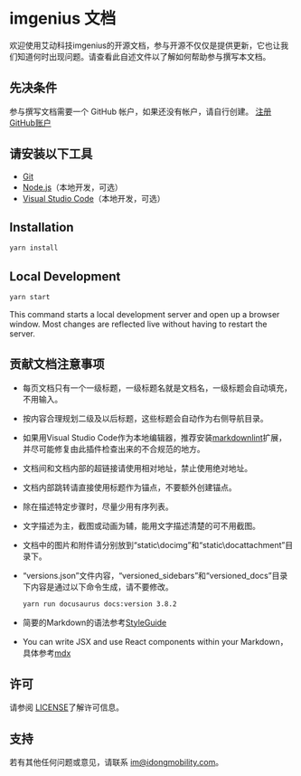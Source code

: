 # imgenius 文档

欢迎使用艾动科技imgenius的开源文档，参与开源不仅仅是提供更新，它也让我们知道何时出现问题。请查看此自述文件以了解如何帮助参与撰写本文档。

## 先决条件

参与撰写文档需要一个 GitHub 帐户，如果还没有帐户，请自行创建。 [注册GitHub账户](https://github.com/join)

## 请安装以下工具

* [Git](https://git-scm.com/download)
* [Node.js](https://nodejs.org/zh-cn/download/)（本地开发，可选）
* [Visual Studio Code](https://code.visualstudio.com/Download)（本地开发，可选）

## Installation

``` cmd
yarn install
```

## Local Development

``` cmd
yarn start
```

This command starts a local development server and open up a browser window. Most changes are reflected live without having to restart the server.

## 贡献文档注意事项

* 每页文档只有一个一级标题，一级标题名就是文档名，一级标题会自动填充，不用输入。
* 按内容合理规划二级及以后标题，这些标题会自动作为右侧导航目录。
* 如果用Visual Studio Code作为本地编辑器，推荐安装[markdownlint](https://marketplace.visualstudio.com/items?itemName=DavidAnson.vscode-markdownlint)扩展，并尽可能修复由此插件检查出来的不合规范的地方。
* 文档间和文档内部的超链接请使用相对地址，禁止使用绝对地址。
* 文档内部跳转请直接使用标题作为锚点，不要额外创建锚点。
* 除在描述特定步骤时，尽量少用有序列表。
* 文字描述为主，截图或动画为辅，能用文字描述清楚的可不用截图。
* 文档中的图片和附件请分别放到“static\docimg”和“static\docattachment”目录下。
* “versions.json”文件内容，“versioned_sidebars”和“versioned_docs”目录下内容是通过以下命令生成，请不要修改。

    ``` cmd
    yarn run docusaurus docs:version 3.8.2
    ```

* 简要的Markdown的语法参考[StyleGuide](StyleGuide.md)
* You can write JSX and use React components within your Markdown，具体参考[mdx](mdx.md)

## 许可

请参阅 [LICENSE](LICENSE.md)了解许可信息。

## 支持

若有其他任何问题或意见，请联系 [im@idongmobility.com](mailto:im@idongmobility.com)。




